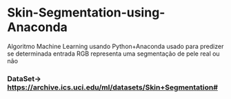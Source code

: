 # Skin-Segmentation-using-Anaconda
 Algoritmo Machine Learning usando Python+Anaconda usado para predizer se determinada entrada RGB representa uma segmentação de pele real ou não

### DataSet-> https://archive.ics.uci.edu/ml/datasets/Skin+Segmentation#
